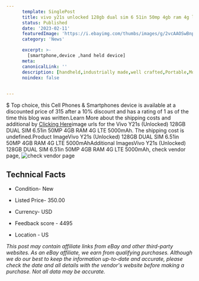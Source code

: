 ```yaml
---
      template: SinglePost
      title: vivo y21s unlocked 128gb dual sim 6 51in 50mp 4gb ram 4g lte 5000mah
      status: Published
      date: '2023-02-11'
      featuredImage: 'https://i.ebayimg.com/thumbs/images/g/2vcAAOSwBnpikSzX/s-l225.jpg'
      category: 'News'

      excerpt: >-
        [smartphone,device ,hand held device]
      meta:
      canonicalLink: ''
      description: [handheld,industrially made,well crafted,Portable,Mobile,Compact,Convenient,Lightweight,Maneuverable,Man-portable,Miniature,Carriable,Hand-held,Light,Holdable,Transportable,Mobile device,Pocket-sized,On-the-go,Wireless,Cordless,Compact size,Convenient size, smartphone,device ,hand held device]
      noindex: false

        
---
```

$
    Top choice, this Cell Phones & Smartphones device is available at a discounted price of 315 after a 10% discount and has a rating of 1 as of the time this blog was written.Learn More about the shipping costs and additional by [Clicking Here](https://www.ebay.com/itm/195094479815?hash=item2d6c8983c7%3Ag%3A2vcAAOSwBnpikSzX&mkevt=1&mkcid=1&mkrid=711-53200-19255-0&campid=%253CePNCampaignId%253E&customid=%253CreferenceId%253E&toolid=10049)image urls for the Vivo Y21s (Unlocked) 128GB DUAL SIM 6.51in 50MP 4GB RAM 4G LTE 5000mAh. The shipping cost is undefined.Product ImageVivo Y21s (Unlocked) 128GB DUAL SIM 6.51in 50MP 4GB RAM 4G LTE 5000mAhAdditional ImagesVivo Y21s (Unlocked) 128GB DUAL SIM 6.51in 50MP 4GB RAM 4G LTE 5000mAh, check vendor page, ![check vendor page](https://origin-galleryplus.ebayimg.com/ws/web/195094479815_2_0_1/225x225.jpg,https://origin-galleryplus.ebayimg.com/ws/web/195094479815_3_0_1/225x225.jpg,https://origin-galleryplus.ebayimg.com/ws/web/195094479815_4_0_1/225x225.jpg,https://origin-galleryplus.ebayimg.com/ws/web/195094479815_5_0_1/225x225.jpg,https://origin-galleryplus.ebayimg.com/ws/web/195094479815_6_0_1/225x225.jpg,https://origin-galleryplus.ebayimg.com/ws/web/195094479815_7_0_1/225x225.jpg,https://origin-galleryplus.ebayimg.com/ws/web/195094479815_8_0_1/225x225.jpg,https://origin-galleryplus.ebayimg.com/ws/web/195094479815_9_0_1/225x225.jpg)
    
    

 ## Technical Facts 



     
      

 - Condition- New 


      

 - Listed Price- 350.00 


      

 - Currency- USD 


      

 - Feedback score - 4495 


      

 - Location - US 


      
      

 *_This post may contain affiliate links from eBay and other third-party websites. As an eBay affiliate, we earn from qualifying purchases. Although we do our best to keep the information up-to-date and accurate, please check the date and all details with the vendor's website before making a purchase. Not all data may be accurate._*



    
    
    
    
    